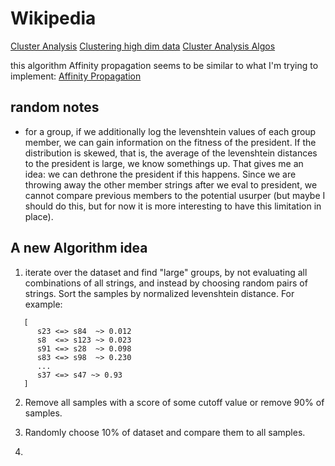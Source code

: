 # Wikipedia
[Cluster Analysis](https://en.wikipedia.org/wiki/Cluster_analysis)
[Clustering high dim data](https://en.wikipedia.org/wiki/Clustering_high-dimensional_data)
[Cluster Analysis Algos](https://en.wikipedia.org/wiki/Category:Cluster_analysis_algorithms)

this algorithm Affinity propagation seems to be similar to what I'm trying to implement:
[Affinity Propagation](https://en.wikipedia.org/wiki/Affinity_propagation)

## random notes
- for a group, if we additionally log the levenshtein values of each group member, we can gain
  information on the fitness of the president. If the distribution is skewed, that is, the 
  average of the levenshtein distances to the president is large, we know somethings up.
  That gives me an idea: we can dethrone the president if this happens. Since we are 
  throwing away the other member strings after we eval to president, we cannot compare 
  previous members to the potential usurper (but maybe I should do this, but for now it is more
  interesting to have this limitation in place).

## A new Algorithm idea
1. iterate over the dataset and find "large" groups, by not evaluating all combinations of
   all strings, and instead by choosing random pairs of strings.
   Sort the samples by normalized levenshtein distance. For example:
```
   [
      s23 <=> s84  ~> 0.012
      s8  <=> s123 ~> 0.023
      s91 <=> s28  ~> 0.098
      s83 <=> s98  ~> 0.230
      ...
      s37 <=> s47 ~> 0.93
   ] 
```
2. Remove all samples with a score of some cutoff value or remove 90% of samples.

3. Randomly choose 10% of dataset and compare them to all samples.

4. 
